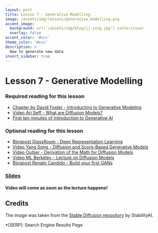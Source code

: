 ```yaml
---
layout: post
title: Lesson 7 - Generative Modelling
image: /assets/img/lessons/generative_modelling.png
accent_image: 
  background: url('/assets/img/blog/jj-ying.jpg') center/cover
  overlay: false
accent_color: '#ccc'
theme_color: '#ccc'
description: >
  How to generate new data
invert_sidebar: true
---
```


# Lesson 7 - Generative Modelling

### Required reading for this lesson
- [Chapter by David Foster - Introducting to Generative Modeling](https://www.oreilly.com/library/view/generative-deep-learning/9781492041931/ch01.html)
- [Video Ari Seff - What are Diffusion Models?](https://www.youtube.com/watch?v=fbLgFrlTnGU)
- [First ten minutes of Introduction to Generative AI](https://www.youtube.com/watch?v=G2fqAlgmoPo)

### Optional reading for this lesson
- [Blogpost GlassRoom - Deep Representation Learning](https://www.glassroom.com/deep-representation-learning)
- [Video Yang Song - Diffusion and Score-Based Generative Models](https://www.youtube.com/watch?v=wMmqCMwuM2Q)
- [Video Outlier - Derivation of the Math for Diffusion Models](https://www.youtube.com/watch?v=HoKDTa5jHvg)
- [Video ML Berkeley - Lecture on Diffusion Models](https://www.youtube.com/watch?v=687zEGODmHA)
- [Blogpost Renato Candido - Build your first GANs](https://realpython.com/generative-adversarial-networks/#the-architecture-of-generative-adversarial-networks)


### [Slides](/assets/slides/07_generative_modelling.pdf)

#### Video will come as soon as the lecture happens!
## Credits

The image was taken from the [Stable Diffusion repository](https://github.com/Stability-AI/stablediffusion/blob/main/assets/stable-samples/txt2img/768/merged-0002.png) by StabilityAI.



*[SERP]: Search Engine Results Page
